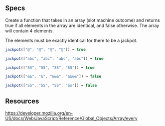 ## Specs
Create a function that takes in an array (slot machine outcome) and returns true if all elements in the array are identical, and false otherwise. The array will contain 4 elements.

The elements must be exactly identical for there to be a jackpot.

```javascript
jackpot(["@", "@", "@", "@"]) ➞ true

jackpot(["abc", "abc", "abc", "abc"]) ➞ true

jackpot(["SS", "SS", "SS", "SS"]) ➞ true

jackpot(["&&", "&", "&&&", "&&&&"]) ➞ false

jackpot(["SS", "SS", "SS", "Ss"]) ➞ false
```

## Resources

https://developer.mozilla.org/en-US/docs/Web/JavaScript/Reference/Global_Objects/Array/every